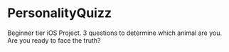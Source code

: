 # PersonalityQuizz
Beginner tier iOS Project. 3 questions to determine which animal are you. Are you ready to face the truth?
